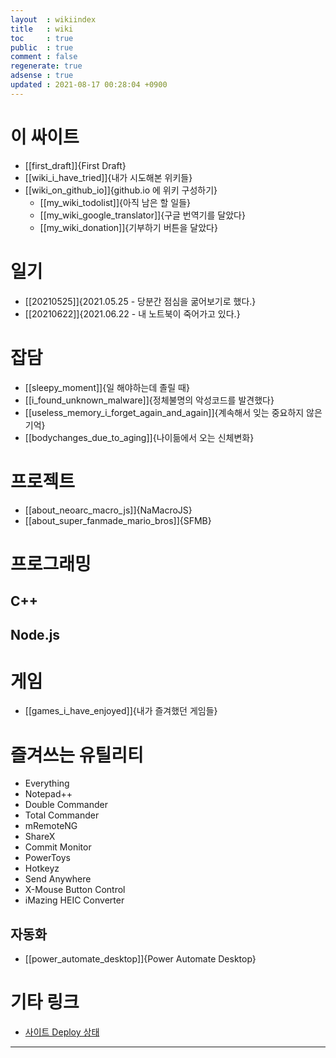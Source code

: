 ```yaml
---
layout  : wikiindex
title   : wiki
toc     : true
public  : true
comment : false
regenerate: true
adsense : true
updated : 2021-08-17 00:28:04 +0900
---
```


# 이 싸이트

* [[first_draft]]{First Draft}
* [[wiki_i_have_tried]]{내가 시도해본 위키들}
* [[wiki_on_github_io]]{github.io 에 위키 구성하기}
	* [[my_wiki_todolist]]{아직 남은 할 일들}
	* [[my_wiki_google_translator]]{구글 번역기를 달았다}
	* [[my_wiki_donation]]{기부하기 버튼을 달았다}

# 일기

* [[20210525]]{2021.05.25 - 당분간 점심을 굶어보기로 했다.}
* [[20210622]]{2021.06.22 - 내 노트북이 죽어가고 있다.}

# 잡담

* [[sleepy_moment]]{일 해야하는데 졸릴 때}
* [[i_found_unknown_malware]]{정체불명의 악성코드를 발견했다}
* [[useless_memory_i_forget_again_and_again]]{계속해서 잊는 중요하지 않은 기억}
* [[bodychanges_due_to_aging]]{나이듦에서 오는 신체변화}

# 프로젝트

* [[about_neoarc_macro_js]]{NaMacroJS}
* [[about_super_fanmade_mario_bros]]{SFMB}

# 프로그래밍

## C++
## Node.js

# 게임

* [[games_i_have_enjoyed]]{내가 즐겨했던 게임들}

# 즐겨쓰는 유틸리티

* Everything
* Notepad++
* Double Commander
* Total Commander
* mRemoteNG
* ShareX
* Commit Monitor
* PowerToys
* Hotkeyz
* Send Anywhere
* X-Mouse Button Control
* iMazing HEIC Converter

## 자동화 
* [[power_automate_desktop]]{Power Automate Desktop}

# 기타 링크

* [사이트 Deploy 상태](https://github.com/neoarc/neoarc.github.io/deployments/activity_log?environment=github-pages)

---

<!--
## blog posts
<div>
    <ul>
{% for post in site.posts %}
    {% if post.public != false %}
        <li>
            <a class="post-link" href="{{ post.url | prepend: site.baseurl }}">
                {{ post.title }}
            </a>
        </li>
    {% endif %}
{% endfor %}
    </ul>
</div>
-->

